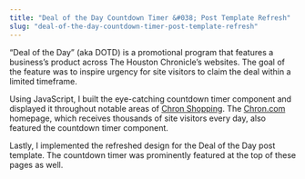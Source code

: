 ```yaml
---
title: "Deal of the Day Countdown Timer &#038; Post Template Refresh"
slug: "deal-of-the-day-countdown-timer-post-template-refresh"
---
```


&#8220;Deal of the Day&#8221; (aka DOTD) is a promotional program that features a business&#8217;s product across The Houston Chronicle&#8217;s websites. The goal of the feature was to inspire urgency for site visitors to claim the deal within a limited timeframe.

Using JavaScript, I built the eye-catching countdown timer component and displayed it throughout notable areas of <a href="https://www.chron.com/shopping/" target="_blank" rel="noreferrer noopener">Chron Shopping</a>. The <a href="https://www.chron.com/" target="_blank" rel="noreferrer noopener">Chron.com</a> homepage, which receives thousands of site visitors every day, also featured the countdown timer component.

Lastly, I implemented the refreshed design for the Deal of the Day post template. The countdown timer was prominently featured at the top of these pages as well.
